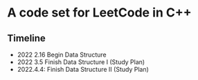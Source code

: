 # A code set for LeetCode in C++

## Timeline

* 2022 2.16 Begin Data Structure
* 2022 3.5 Finish Data Structure I (Study Plan)
* 2022.4.4: Finish Data Structure II (Study Plan)
